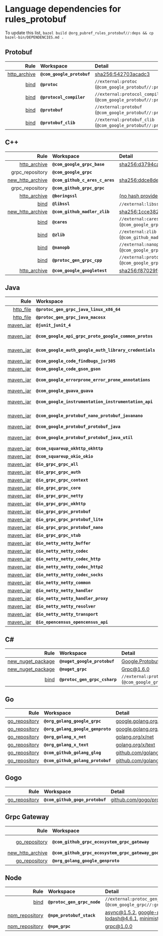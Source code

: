 # Language dependencies for rules_protobuf
To update this list, `bazel build @org_pubref_rules_protobuf//:deps && cp bazel-bin/DEPENDENCIES.md .`

## Protobuf

| Rule | Workspace | Detail |
| ---: | :--- | :--- |
| [http_archive](https://docs.bazel.build/versions/master/be/workspace.html#http_archive) | **`@com_google_protobuf`** | [sha256:542703acadc3](https://github.com/google/protobuf/archive/v3.4.0.zip) |
| [bind](https://docs.bazel.build/versions/master/be/workspace.html#bind) | **`@protoc`** | `//external:protoc` (`@com_google_protobuf//:protoc`) |
| [bind](https://docs.bazel.build/versions/master/be/workspace.html#bind) | **`@protocol_compiler`** | `//external:protocol_compiler` (`@com_google_protobuf//:protoc`) |
| [bind](https://docs.bazel.build/versions/master/be/workspace.html#bind) | **`@protobuf`** | `//external:protobuf` (`@com_google_protobuf//:protobuf`) |
| [bind](https://docs.bazel.build/versions/master/be/workspace.html#bind) | **`@protobuf_clib`** | `//external:protobuf_clib` (`@com_google_protobuf//:protoc_lib`) |

## C++

| Rule | Workspace | Detail |
| ---: | :--- | :--- |
| [http_archive](https://docs.bazel.build/versions/master/be/workspace.html#http_archive) | **`@com_google_grpc_base`** | [sha256:d3794ca4ff7b](https://github.com/grpc/grpc/archive/ca87867579580928ca4c9fdf97051fa25bf1d386.zip) |
| grpc_repository | **`@com_google_grpc`** |  |
| [new_http_archive](https://docs.bazel.build/versions/master/be/workspace.html#new_http_archive) | **`@com_github_c_ares_c_ares`** | [sha256:ddce8def076a](https://github.com/c-ares/c-ares/archive/7691f773af79bf75a62d1863fd0f13ebf9dc51b1.zip) |
| grpc_repository | **`@com_github_grpc_grpc`** |  |
| [http_archive](https://docs.bazel.build/versions/master/be/workspace.html#http_archive) | **`@boringssl`** | [(no hash provided)](https://boringssl.googlesource.com/boringssl/+archive/74ffd81aa7ec3d0aa3d3d820dbeda934958ca81a.tar.gz) |
| [bind](https://docs.bazel.build/versions/master/be/workspace.html#bind) | **`@libssl`** | `//external:libssl` (`@boringssl//:ssl`) |
| [new_http_archive](https://docs.bazel.build/versions/master/be/workspace.html#new_http_archive) | **`@com_github_madler_zlib`** | [sha256:1cce3828ec2b](https://github.com/madler/zlib/archive/cacf7f1d4e3d44d871b605da3b647f07d718623f.zip) |
| [bind](https://docs.bazel.build/versions/master/be/workspace.html#bind) | **`@cares`** | `//external:cares` (`@com_google_grpc//third_party/cares:ares`) |
| [bind](https://docs.bazel.build/versions/master/be/workspace.html#bind) | **`@zlib`** | `//external:zlib` (`@com_github_madler_zlib//:zlib`) |
| [bind](https://docs.bazel.build/versions/master/be/workspace.html#bind) | **`@nanopb`** | `//external:nanopb` (`@com_google_grpc//third_party/nanopb`) |
| [bind](https://docs.bazel.build/versions/master/be/workspace.html#bind) | **`@protoc_gen_grpc_cpp`** | `//external:protoc_gen_grpc_cpp` (`@com_google_grpc//:grpc_cpp_plugin`) |
| [http_archive](https://docs.bazel.build/versions/master/be/workspace.html#http_archive) | **`@com_google_googletest`** | [sha256:f87029f64727](https://github.com/google/googletest/archive/7c6353d29a147cad1c904bf2957fd4ca2befe135.zip) |

## Java

| Rule | Workspace | Detail |
| ---: | :--- | :--- |
| [http_file](https://docs.bazel.build/versions/master/be/workspace.html#http_file) | **`@protoc_gen_grpc_java_linux_x86_64`** | [sha256:a1e0035248b1](https://repo1.maven.org/maven2/io/grpc/protoc-gen-grpc-java/1.7.0/protoc-gen-grpc-java-1.7.0-linux-x86_64.exe) |
| [http_file](https://docs.bazel.build/versions/master/be/workspace.html#http_file) | **`@protoc_gen_grpc_java_macosx`** | [sha256:9e3515e22e23](https://repo1.maven.org/maven2/io/grpc/protoc-gen-grpc-java/1.7.0/protoc-gen-grpc-java-1.7.0-osx-x86_64.exe) |
| [maven_jar](https://docs.bazel.build/versions/master/be/workspace.html#maven_jar) | **`@junit_junit_4`** | [junit:junit:jar:4.12](http:repo1.maven.org/maven2/junit/junit/jar) (2973d1) |
| [maven_jar](https://docs.bazel.build/versions/master/be/workspace.html#maven_jar) | **`@com_google_api_grpc_proto_google_common_protos`** | [com.google.api.grpc:proto-google-common-protos:0.1.9](http:repo1.maven.org/maven2/com/google/api/grpc/proto-google-common-protos/0.1.9) (3760f6) |
| [maven_jar](https://docs.bazel.build/versions/master/be/workspace.html#maven_jar) | **`@com_google_auth_google_auth_library_credentials`** | [com.google.auth:google-auth-library-credentials:0.4.0](http:repo1.maven.org/maven2/com/google/auth/google-auth-library-credentials/0.4.0) (171da9) |
| [maven_jar](https://docs.bazel.build/versions/master/be/workspace.html#maven_jar) | **`@com_google_code_findbugs_jsr305`** | [com.google.code.findbugs:jsr305:3.0.0](http:repo1.maven.org/maven2/com/google/code/findbugs/jsr305/3.0.0) (5871fb) |
| [maven_jar](https://docs.bazel.build/versions/master/be/workspace.html#maven_jar) | **`@com_google_code_gson_gson`** | [com.google.code.gson:gson:2.7](http:repo1.maven.org/maven2/com/google/code/gson/gson/2.7) (751f54) |
| [maven_jar](https://docs.bazel.build/versions/master/be/workspace.html#maven_jar) | **`@com_google_errorprone_error_prone_annotations`** | [com.google.errorprone:error_prone_annotations:2.0.19](http:repo1.maven.org/maven2/com/google/errorprone/error_prone_annotations/2.0.19) (c3754a) |
| [maven_jar](https://docs.bazel.build/versions/master/be/workspace.html#maven_jar) | **`@com_google_guava_guava`** | [com.google.guava:guava:19.0](http:repo1.maven.org/maven2/com/google/guava/guava/19.0) (6ce200) |
| [maven_jar](https://docs.bazel.build/versions/master/be/workspace.html#maven_jar) | **`@com_google_instrumentation_instrumentation_api`** | [com.google.instrumentation:instrumentation-api:0.4.3](http:repo1.maven.org/maven2/com/google/instrumentation/instrumentation-api/0.4.3) (41614a) |
| [maven_jar](https://docs.bazel.build/versions/master/be/workspace.html#maven_jar) | **`@com_google_protobuf_nano_protobuf_javanano`** | [com.google.protobuf.nano:protobuf-javanano:3.0.0-alpha](http:repo1.maven.org/maven2/com/google/protobuf/nano/protobuf-javanano/3.0.0-alpha) (357e60) |
| [maven_jar](https://docs.bazel.build/versions/master/be/workspace.html#maven_jar) | **`@com_google_protobuf_protobuf_java`** | [com.google.protobuf:protobuf-java:3.4.0](http:repo1.maven.org/maven2/com/google/protobuf/protobuf-java/3.4.0) (b32aba) |
| [maven_jar](https://docs.bazel.build/versions/master/be/workspace.html#maven_jar) | **`@com_google_protobuf_protobuf_java_util`** | [com.google.protobuf:protobuf-java-util:3.4.0](http:repo1.maven.org/maven2/com/google/protobuf/protobuf-java-util/3.4.0) (96aba8) |
| [maven_jar](https://docs.bazel.build/versions/master/be/workspace.html#maven_jar) | **`@com_squareup_okhttp_okhttp`** | [com.squareup.okhttp:okhttp:2.5.0](http:repo1.maven.org/maven2/com/squareup/okhttp/okhttp/2.5.0) (4de2b4) |
| [maven_jar](https://docs.bazel.build/versions/master/be/workspace.html#maven_jar) | **`@com_squareup_okio_okio`** | [com.squareup.okio:okio:1.6.0](http:repo1.maven.org/maven2/com/squareup/okio/okio/1.6.0) (984766) |
| [maven_jar](https://docs.bazel.build/versions/master/be/workspace.html#maven_jar) | **`@io_grpc_grpc_all`** | [io.grpc:grpc-all:1.7.0](http:repo1.maven.org/maven2/io/grpc/grpc-all/1.7.0) (59340b) |
| [maven_jar](https://docs.bazel.build/versions/master/be/workspace.html#maven_jar) | **`@io_grpc_grpc_auth`** | [io.grpc:grpc-auth:1.7.0](http:repo1.maven.org/maven2/io/grpc/grpc-auth/1.7.0) (7c7f0b) |
| [maven_jar](https://docs.bazel.build/versions/master/be/workspace.html#maven_jar) | **`@io_grpc_grpc_context`** | [io.grpc:grpc-context:1.7.0](http:repo1.maven.org/maven2/io/grpc/grpc-context/1.7.0) (e004fa) |
| [maven_jar](https://docs.bazel.build/versions/master/be/workspace.html#maven_jar) | **`@io_grpc_grpc_core`** | [io.grpc:grpc-core:1.7.0](http:repo1.maven.org/maven2/io/grpc/grpc-core/1.7.0) (307405) |
| [maven_jar](https://docs.bazel.build/versions/master/be/workspace.html#maven_jar) | **`@io_grpc_grpc_netty`** | [io.grpc:grpc-netty:1.7.0](http:repo1.maven.org/maven2/io/grpc/grpc-netty/1.7.0) (2ceeca) |
| [maven_jar](https://docs.bazel.build/versions/master/be/workspace.html#maven_jar) | **`@io_grpc_grpc_okhttp`** | [io.grpc:grpc-okhttp:1.7.0](http:repo1.maven.org/maven2/io/grpc/grpc-okhttp/1.7.0) (5b10f4) |
| [maven_jar](https://docs.bazel.build/versions/master/be/workspace.html#maven_jar) | **`@io_grpc_grpc_protobuf`** | [io.grpc:grpc-protobuf:1.7.0](http:repo1.maven.org/maven2/io/grpc/grpc-protobuf/1.7.0) (2ee434) |
| [maven_jar](https://docs.bazel.build/versions/master/be/workspace.html#maven_jar) | **`@io_grpc_grpc_protobuf_lite`** | [io.grpc:grpc-protobuf-lite:1.7.0](http:repo1.maven.org/maven2/io/grpc/grpc-protobuf-lite/1.7.0) (a0e2a7) |
| [maven_jar](https://docs.bazel.build/versions/master/be/workspace.html#maven_jar) | **`@io_grpc_grpc_protobuf_nano`** | [io.grpc:grpc-protobuf-nano:1.7.0](http:repo1.maven.org/maven2/io/grpc/grpc-protobuf-nano/1.7.0) (a5e51c) |
| [maven_jar](https://docs.bazel.build/versions/master/be/workspace.html#maven_jar) | **`@io_grpc_grpc_stub`** | [io.grpc:grpc-stub:1.7.0](http:repo1.maven.org/maven2/io/grpc/grpc-stub/1.7.0) (0b80ca) |
| [maven_jar](https://docs.bazel.build/versions/master/be/workspace.html#maven_jar) | **`@io_netty_netty_buffer`** | [io.netty:netty-buffer:4.1.16.Final](http:repo1.maven.org/maven2/io/netty/netty-buffer/4.1.16.Final) (63b5fa) |
| [maven_jar](https://docs.bazel.build/versions/master/be/workspace.html#maven_jar) | **`@io_netty_netty_codec`** | [io.netty:netty-codec:4.1.16.Final](http:repo1.maven.org/maven2/io/netty/netty-codec/4.1.16.Final) (d84a1f) |
| [maven_jar](https://docs.bazel.build/versions/master/be/workspace.html#maven_jar) | **`@io_netty_netty_codec_http`** | [io.netty:netty-codec-http:4.1.16.Final](http:repo1.maven.org/maven2/io/netty/netty-codec-http/4.1.16.Final) (d64312) |
| [maven_jar](https://docs.bazel.build/versions/master/be/workspace.html#maven_jar) | **`@io_netty_netty_codec_http2`** | [io.netty:netty-codec-http2:4.1.16.Final](http:repo1.maven.org/maven2/io/netty/netty-codec-http2/4.1.16.Final) (45c27c) |
| [maven_jar](https://docs.bazel.build/versions/master/be/workspace.html#maven_jar) | **`@io_netty_netty_codec_socks`** | [io.netty:netty-codec-socks:4.1.16.Final](http:repo1.maven.org/maven2/io/netty/netty-codec-socks/4.1.16.Final) (f42aab) |
| [maven_jar](https://docs.bazel.build/versions/master/be/workspace.html#maven_jar) | **`@io_netty_netty_common`** | [io.netty:netty-common:4.1.16.Final](http:repo1.maven.org/maven2/io/netty/netty-common/4.1.16.Final) (177a6b) |
| [maven_jar](https://docs.bazel.build/versions/master/be/workspace.html#maven_jar) | **`@io_netty_netty_handler`** | [io.netty:netty-handler:4.1.16.Final](http:repo1.maven.org/maven2/io/netty/netty-handler/4.1.16.Final) (fec0e6) |
| [maven_jar](https://docs.bazel.build/versions/master/be/workspace.html#maven_jar) | **`@io_netty_netty_handler_proxy`** | [io.netty:netty-handler-proxy:4.1.16.Final](http:repo1.maven.org/maven2/io/netty/netty-handler-proxy/4.1.16.Final) (e3007e) |
| [maven_jar](https://docs.bazel.build/versions/master/be/workspace.html#maven_jar) | **`@io_netty_netty_resolver`** | [io.netty:netty-resolver:4.1.16.Final](http:repo1.maven.org/maven2/io/netty/netty-resolver/4.1.16.Final) (f6eb55) |
| [maven_jar](https://docs.bazel.build/versions/master/be/workspace.html#maven_jar) | **`@io_netty_netty_transport`** | [io.netty:netty-transport:4.1.16.Final](http:repo1.maven.org/maven2/io/netty/netty-transport/4.1.16.Final) (3c8ee2) |
| [maven_jar](https://docs.bazel.build/versions/master/be/workspace.html#maven_jar) | **`@io_opencensus_opencensus_api`** | [io.opencensus:opencensus-api:0.6.0](http:repo1.maven.org/maven2/io/opencensus/opencensus-api/0.6.0) (8e3cd2) |

## C#

| Rule | Workspace | Detail |
| ---: | :--- | :--- |
| [new_nuget_package](https://github.com/bazelbuild/rules_dotnet#new_nuget_package) | **`@nuget_google_protobuf`** | [Google.Protobuf@3.4.0](https://www.nuget.org/packages/Google.Protobuf) |
| [new_nuget_package](https://github.com/bazelbuild/rules_dotnet#new_nuget_package) | **`@nuget_grpc`** | [Grpc@1.6.0](https://www.nuget.org/packages/Grpc) |
| [bind](https://docs.bazel.build/versions/master/be/workspace.html#bind) | **`@protoc_gen_grpc_csharp`** | `//external:protoc_gen_grpc_csharp` (`@com_google_grpc//:grpc_csharp_plugin`) |

## Go

| Rule | Workspace | Detail |
| ---: | :--- | :--- |
| [go_repository](https://github.com/bazelbuild/rules_go#go_repository) | **`@org_golang_google_grpc`** | [google.golang.org/grpc](https://google.golang.org/grpc/) |
| [go_repository](https://github.com/bazelbuild/rules_go#go_repository) | **`@org_golang_google_genproto`** | [google.golang.org/genproto](https://google.golang.org/genproto/) |
| [go_repository](https://github.com/bazelbuild/rules_go#go_repository) | **`@org_golang_x_net`** | [golang.org/x/net](https://golang.org/x/net/) |
| [go_repository](https://github.com/bazelbuild/rules_go#go_repository) | **`@org_golang_x_text`** | [golang.org/x/text](https://golang.org/x/text/) |
| [go_repository](https://github.com/bazelbuild/rules_go#go_repository) | **`@com_github_golang_glog`** | [github.com/golang/glog](https://github.com/golang/glog/) |
| [go_repository](https://github.com/bazelbuild/rules_go#go_repository) | **`@com_github_golang_protobuf`** | [github.com/golang/protobuf](https://github.com/golang/protobuf/) |

## Gogo

| Rule | Workspace | Detail |
| ---: | :--- | :--- |
| [go_repository](https://github.com/bazelbuild/rules_go#go_repository) | **`@com_github_gogo_protobuf`** | [github.com/gogo/protobuf](https://github.com/gogo/protobuf/) |

## Grpc Gateway

| Rule | Workspace | Detail |
| ---: | :--- | :--- |
| [go_repository](https://github.com/bazelbuild/rules_go#go_repository) | **`@com_github_grpc_ecosystem_grpc_gateway`** | [github.com/grpc-ecosystem/grpc-gateway](https://github.com/grpc-ecosystem/grpc-gateway/) |
| [new_http_archive](https://docs.bazel.build/versions/master/be/workspace.html#new_http_archive) | **`@com_github_grpc_ecosystem_grpc_gateway_googleapis`** | [sha256:b8426c25492e](https://github.com/grpc-ecosystem/grpc-gateway/archive/f2862b476edcef83412c7af8687c9cd8e4097c0f.zip) |
| [go_repository](https://github.com/bazelbuild/rules_go#go_repository) | **`@org_golang_google_genproto`** | [google.golang.org/genproto](https://google.golang.org/genproto/) |

## Node

| Rule | Workspace | Detail |
| ---: | :--- | :--- |
| [bind](https://docs.bazel.build/versions/master/be/workspace.html#bind) | **`@protoc_gen_grpc_node`** | `//external:protoc_gen_grpc_node` (`@com_google_grpc//:grpc_node_plugin`) |
| [npm_repository](https://github.com/pubref/rules_node#npm_repository) | **`@npm_protobuf_stack`** | [async@1.5.2](https://npmjs.org/package/async), [google-protobuf@3.1.1](https://npmjs.org/package/google-protobuf), [lodash@4.6.1](https://npmjs.org/package/lodash), [minimist@1.2.0](https://npmjs.org/package/minimist) |
| [npm_repository](https://github.com/pubref/rules_node#npm_repository) | **`@npm_grpc`** | [grpc@1.0.0](https://npmjs.org/package/grpc) |

